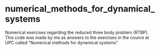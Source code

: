 # numerical_methods_for_dynamical_systems
Numerical exercises regarding the reduced three body problem (RTBP). This code was made by me as answers to the exercises in the cource at UPC called "Numerical methods for dynamical systems"

